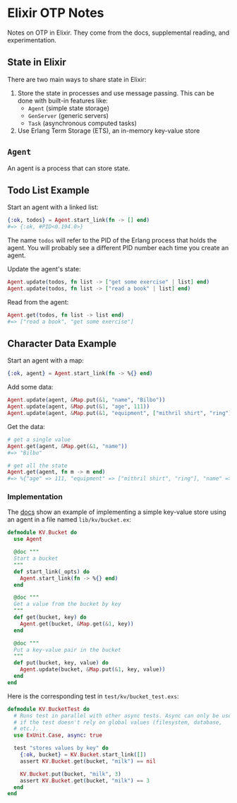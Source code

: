 # Elixir OTP Notes

Notes on OTP in Elixir. They come from the docs, supplemental reading, and experimentation.

## State in Elixir

There are two main ways to share state in Elixir:

1. Store the state in processes and use message passing. This can be done with built-in features like:
    - `Agent` (simple state storage)
    - `GenServer` (generic servers)
    - `Task` (asynchronous computed tasks)
2. Use Erlang Term Storage (ETS), an in-memory key-value store

## `Agent`

An agent is a process that can store state.

## Todo List Example

Start an agent with a linked list:

```elixir
{:ok, todos} = Agent.start_link(fn -> [] end)
#=> {:ok, #PID<0.194.0>}
```

The name `todos` will refer to the PID of the Erlang process that holds the agent. You will probably see a different PID number each time you create an agent.

Update the agent's state:

```elixir
Agent.update(todos, fn list -> ["get some exercise" | list] end)
Agent.update(todos, fn list -> ["read a book" | list] end)
```

Read from the agent:

```elixir
Agent.get(todos, fn list -> list end)
#=> ["read a book", "get some exercise"]
```

## Character Data Example

Start an agent with a map:

```elixir
{:ok, agent} = Agent.start_link(fn -> %{} end)
```

Add some data:

```elixir
Agent.update(agent, &Map.put(&1, "name", "Bilbo"))
Agent.update(agent, &Map.put(&1, "age", 111))
Agent.update(agent, &Map.put(&1, "equipment", ["mithril shirt", "ring"]))
```

Get the data:

```elixir
# get a single value
Agent.get(agent, &Map.get(&1, "name"))
#=> "Bilbo"

# get all the state
Agent.get(agent, fn m -> m end)
#=> %{"age" => 111, "equipment" => ["mithril shirt", "ring"], "name" => "Bilbo"}
```

### Implementation

The [docs](https://elixir-lang.org/getting-started/mix-otp/agent.html) show an example of implementing a simple key-value store using an agent in a file named `lib/kv/bucket.ex`:

```elixir
defmodule KV.Bucket do
  use Agent

  @doc """
  Start a bucket
  """
  def start_link(_opts) do
    Agent.start_link(fn -> %{} end)
  end

  @doc """
  Get a value from the bucket by key
  """
  def get(bucket, key) do
    Agent.get(bucket, &Map.get(&1, key))
  end

  @doc """
  Put a key-value pair in the bucket
  """
  def put(bucket, key, value) do
    Agent.update(bucket, &Map.put(&1, key, value))
  end
end
```

Here is the corresponding test in `test/kv/bucket_test.exs`:

```elixir
defmodule KV.BucketTest do
  # Runs test in parallel with other async tests. Async can only be used
  # if the test doesn't rely on global values (filesystem, database,
  # etc.).
  use ExUnit.Case, async: true

  test "stores values by key" do
    {:ok, bucket} = KV.Bucket.start_link([])
    assert KV.Bucket.get(bucket, "milk") == nil

    KV.Bucket.put(bucket, "milk", 3)
    assert KV.Bucket.get(bucket, "milk") == 3
  end
end
```
